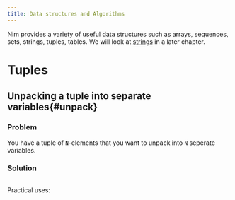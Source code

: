 ```yaml
---
title: Data structures and Algorithms
---
```


Nim provides a variety of useful data structures such as arrays, sequences, sets, strings, tuples, tables. We will look at [strings](strings.html) in a later chapter.

# Tuples

## Unpacking a tuple into separate variables{#unpack}

### Problem

You have a tuple of `N`-elements that you want to unpack into `N` seperate variables.

### Solution


```{.input include=code/ds01.nim startLine=1 endLine=8}
```


Practical uses:

```{.input include=code/ds01.nim startLine=10 endLine=18}
```
